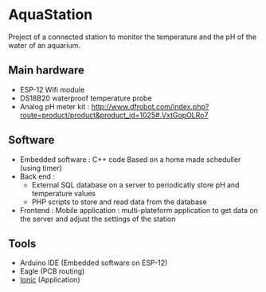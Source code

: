 # AquaStation
Project of a connected station to monitor the temperature and the pH of the water of an aquarium.

## Main hardware

* ESP-12 Wifi module
* DS18B20 waterproof temperature probe
* Analog pH meter kit : http://www.dfrobot.com/index.php?route=product/product&product_id=1025#.VxtGopOLRo7

## Software
* Embedded software : C++ code Based on a home made scheduller (using timer)
* Back end :
  * External SQL database on a server to periodicatly store pH and temperature values
  * PHP scripts to store and read data from the database
* Frontend : Mobile application : multi-plateform application to get data on the server and adjust the settings of the station


## Tools
* Arduino IDE (Embedded software on ESP-12)
* Eagle (PCB routing)
* [Ionic](http://ionicframework.com/) (Application)

